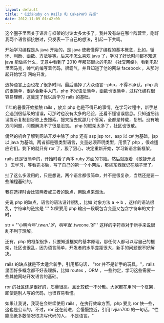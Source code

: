 ```yaml
---
layout: default
title: "《比较Ruby on Rails 和 CakePHP》有感"
date: 2012-11-09 01:42:00
---
```


这个圈子里面关于语言与框架的讨论太多太多了，我并没有站在哪个阵营里，刚好我两个语言都接触过，只发表一下自己的想法，引起一下共鸣。

开始学习编程是从 java 开始的，是 java 使我懂得了编程的基本概念，比如，循环、判断、函数、方法等等。后来不怎么喜欢 java 了，学习了好长时间都不知道 java 能做些什么，无意中看到了 2010 年那部很火的电影 《社交网络》，看到电影里面马克，帅气的编写着代码，很霸气，并且知道了他的网站 facebook ，从那时起开始学习 网站开发。

选择语言上面也花了很多时间，最后选择了大众语言--php，不得不承认，php 真的很简单，很适合新手入门。php 不光语法简单，函数也很简单，过程化编程很容易理解，这奠定了我以后学习 rails 的基础。

11年的暑假开始接触 rails ，放弃 php 也是不得已的事情。在学习过程中，新手总会遇到很低级的错误，可那时也没有太多的经验，还看不懂错误信息。只知道把错误提示复制到谷歌上去搜索。搜来搜去就那几个答案，全都是转载，复制。没有地方问问题，问题解决不了很是沮丧。 php 的框架太多了，社区也很散。

偶然的机会了解到网站开发中除了 php 还有 asp jsp ror，asp 以 c# 为基础，jsp 以 java 为基础，两者都是强类型语言，变量必须声明类型，用惯了 php ，很难适应它们。剩下的就只有 ror 了，狠了狠心，决定重新开始，学习新语言新框架。

rails 还是很简单的，开始时看了两本 ruby 方面的书籍。然后就跟着 《敏捷开发 》 去学习，等看完书后，写了自己的第一个小网站，那些东西就记在脑子里了。

扯了这么多没用的，只是想说，两个语言都很简单，并不是很复杂，当然还是要一些编程基础的。

我在选择时会比较两者或三者的缺点，用缺点来淘汰。

先说 php 的缺点，语言的语法设计很乱，比如 对象方法 a -> b ，这样的语法很乱，字符串的链接是 "." 如果要用 php 输出一段既包含变量又包含字符串的文字时， 

str = "'小明今年'.$twen.'岁，明年就'.$tweone.'岁'"
这样的字符串对于新手来说很乱不利于理解。

还有，php 的框架很多，只要知道框架的基本原理，那任何人都可以写自己的框架，社区也很乱，因为语言简单，开发者的水平差距很大，新手的问题很不好解决。

rails 的缺点就是不太适合新手，引用那句话， "ror 并不是新手的玩具。"，rails 里面好多概念都不好去理解，比如 routes ，ORM ，一些约定，学习这些需要一些其他网站开发语言的基础。

ror 的社区还是很好的，质量很高。且比较统一不分散。大家都在用同一个框架，即使是别人写的代码，也很容易看懂。

如果让我说，我现在会继续使用 rails ，在执行效率方面，php 要比 ror 快一些，这也是公认的。不过，ror 还在前进，会慢慢拉近，引用 lvjian700 的一句话，"性能高低多数情况取决写代码的人， 不是语言。"

